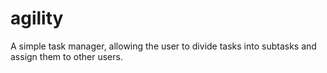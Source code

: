# agility
A simple task manager, allowing the user to divide tasks into subtasks and assign them to other users.
